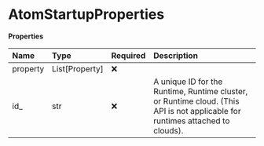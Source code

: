 # AtomStartupProperties

**Properties**

| Name     | Type           | Required | Description                                                                                                                   |
| :------- | :------------- | :------- | :---------------------------------------------------------------------------------------------------------------------------- |
| property | List[Property] | ❌       |                                                                                                                               |
| id\_     | str            | ❌       | A unique ID for the Runtime, Runtime cluster, or Runtime cloud. (This API is not applicable for runtimes attached to clouds). |

